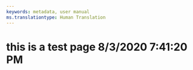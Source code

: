 ```yaml
---
keywords: metadata, user manual
ms.translationtype: Human Translation
---
```

# this is a test page 8/3/2020 7:41:20 PM
